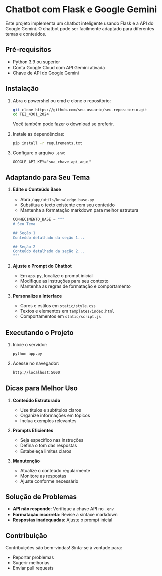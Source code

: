 # Chatbot com Flask e Google Gemini

Este projeto implementa um chatbot inteligente usando Flask e a API do Google Gemini. O chatbot pode ser facilmente adaptado para diferentes temas e conteúdos.

## Pré-requisitos

- Python 3.9 ou superior
- Conta Google Cloud com API Gemini ativada
- Chave de API do Google Gemini

## Instalação

1. Abra o powershel ou cmd e clone o repositório:
   ```bash
   git clone https://github.com/seu-usuario/seu-repositorio.git
   cd TEI_4301_2024
   ```
   Você também pode fazer o download se preferir.

2. Instale as dependências:
   ```bash
   pip install -r requirements.txt
   ```

3. Configure o arquivo `.env`:
   ```plaintext
   GOOGLE_API_KEY="sua_chave_api_aqui"
   ```

## Adaptando para Seu Tema

1. **Edite o Conteúdo Base**
   - Abra `/app/utils/knowledge_base.py`
   - Substitua o texto existente com seu conteúdo
   - Mantenha a formatação markdown para melhor estrutura
   ```python
   CONHECIMENTO_BASE = """
   # Seu Tema

   ## Seção 1
   Conteúdo detalhado da seção 1...

   ## Seção 2
   Conteúdo detalhado da seção 2...
   """
   ```

2. **Ajuste o Prompt do Chatbot**
   - Em `app.py`, localize o prompt inicial
   - Modifique as instruções para seu contexto
   - Mantenha as regras de formatação e comportamento

3. **Personalize a Interface**
   - Cores e estilos em `static/style.css`
   - Textos e elementos em `templates/index.html`
   - Comportamentos em `static/script.js`

## Executando o Projeto

1. Inicie o servidor:
   ```bash
   python app.py
   ```

2. Acesse no navegador:
   ```
   http://localhost:5000
   ```

## Dicas para Melhor Uso

1. **Conteúdo Estruturado**
   - Use títulos e subtítulos claros
   - Organize informações em tópicos
   - Inclua exemplos relevantes

2. **Prompts Eficientes**
   - Seja específico nas instruções
   - Defina o tom das respostas
   - Estabeleça limites claros

3. **Manutenção**
   - Atualize o conteúdo regularmente
   - Monitore as respostas
   - Ajuste conforme necessário

## Solução de Problemas

- **API não responde**: Verifique a chave API no `.env`
- **Formatação incorreta**: Revise a sintaxe markdown
- **Respostas inadequadas**: Ajuste o prompt inicial

## Contribuição

Contribuições são bem-vindas! Sinta-se à vontade para:
- Reportar problemas
- Sugerir melhorias
- Enviar pull requests
